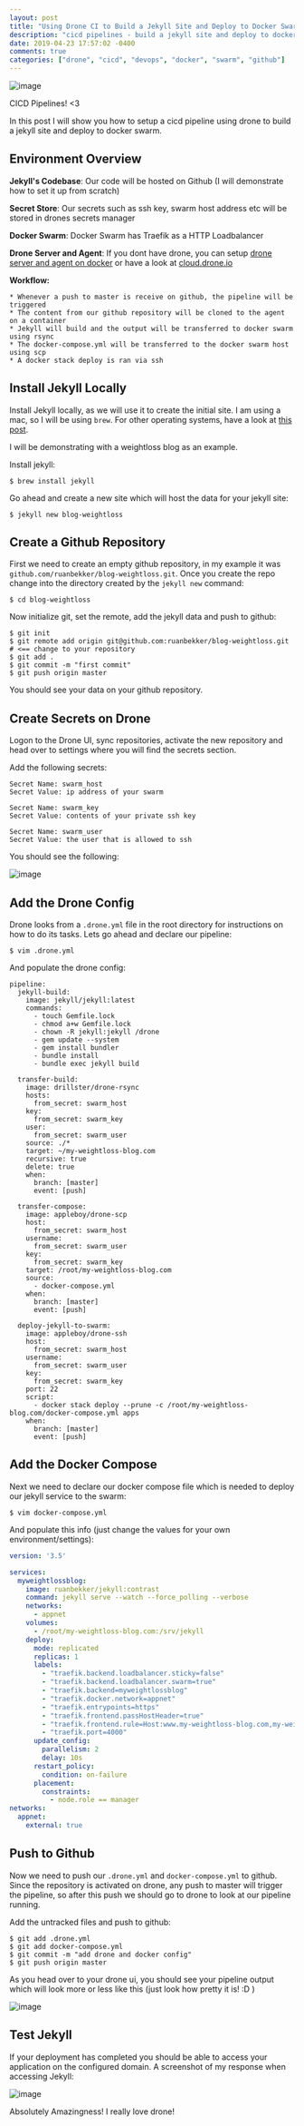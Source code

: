 ```yaml
---
layout: post
title: "Using Drone CI to Build a Jekyll Site and Deploy to Docker Swarm"
description: "cicd pipelines - build a jekyll site and deploy to docker swarm with drone ci"
date: 2019-04-23 17:57:02 -0400
comments: true
categories: ["drone", "cicd", "devops", "docker", "swarm", "github"]
---
```


![image](https://user-images.githubusercontent.com/567298/56618556-3de7ca00-6623-11e9-995f-c22792f0ab21.png)

CICD Pipelines! <3 

In this post I will show you how to setup a cicd pipeline using drone to build a jekyll site and deploy to docker swarm. 

## Environment Overview

**Jekyll's Codebase**: Our code will be hosted on Github (I will demonstrate how to set it up from scratch)

**Secret Store**: Our secrets such as ssh key, swarm host address etc will be stored in drones secrets manager

**Docker Swarm**: Docker Swarm has Traefik as a HTTP Loadbalancer 

**Drone Server and Agent**: If you dont have drone, you can setup [drone server and agent on docker](https://blog.ruanbekker.com/blog/2019/04/18/setup-a-drone-cicd-environment-on-docker-with-letsencrypt/) or have a look at [cloud.drone.io](https://cloud.drone.io)

**Workflow:**

```
* Whenever a push to master is receive on github, the pipeline will be triggered
* The content from our github repository will be cloned to the agent on a container
* Jekyll will build and the output will be transferred to docker swarm using rsync
* The docker-compose.yml will be transferred to the docker swarm host using scp
* A docker stack deploy is ran via ssh
```

## Install Jekyll Locally

Install Jekyll locally, as we will use it to create the initial site. I am using a mac, so I will be using `brew`. For other operating systems, have a look at [this post](https://jekyllrb.com/docs/installation/).

I will be demonstrating with a weightloss blog as an example.

Install jekyll:

```
$ brew install jekyll
```

Go ahead and create a new site which will host the data for your jekyll site:

```
$ jekyll new blog-weightloss
```

## Create a Github Repository

First we need to create an empty github repository, in my example it was `github.com/ruanbekker/blog-weightloss.git`. Once you create the repo change into the directory created by the `jekyll new` command:

```
$ cd blog-weightloss
```

Now initialize git, set the remote, add the jekyll data and push to github:

```
$ git init
$ git remote add origin git@github.com:ruanbekker/blog-weightloss.git # <== change to your repository
$ git add .
$ git commit -m "first commit"
$ git push origin master
```

You should see your data on your github repository.

## Create Secrets on Drone

Logon to the Drone UI, sync repositories, activate the new repository and head over to settings where you will find the secrets section.

Add the following secrets:

```
Secret Name: swarm_host
Secret Value: ip address of your swarm

Secret Name: swarm_key
Secret Value: contents of your private ssh key

Secret Name: swarm_user
Secret Value: the user that is allowed to ssh
```

You should see the following:

![image](https://user-images.githubusercontent.com/567298/56619871-5c4fc480-6627-11e9-8820-c9d4ddff698c.png)

## Add the Drone Config

Drone looks from a `.drone.yml` file in the root directory for instructions on how to do its tasks. Lets go ahead and declare our pipeline:

```
$ vim .drone.yml
```

And populate the drone config:

```
pipeline:
  jekyll-build:
    image: jekyll/jekyll:latest
    commands:
      - touch Gemfile.lock
      - chmod a+w Gemfile.lock
      - chown -R jekyll:jekyll /drone
      - gem update --system
      - gem install bundler
      - bundle install
      - bundle exec jekyll build

  transfer-build:
    image: drillster/drone-rsync
    hosts:
      from_secret: swarm_host
    key:
      from_secret: swarm_key
    user:
      from_secret: swarm_user
    source: ./*
    target: ~/my-weightloss-blog.com
    recursive: true
    delete: true
    when:
      branch: [master]
      event: [push]

  transfer-compose:
    image: appleboy/drone-scp
    host:
      from_secret: swarm_host
    username:
      from_secret: swarm_user
    key:
      from_secret: swarm_key
    target: /root/my-weightloss-blog.com
    source:
      - docker-compose.yml
    when:
      branch: [master]
      event: [push]

  deploy-jekyll-to-swarm:
    image: appleboy/drone-ssh
    host:
      from_secret: swarm_host
    username:
      from_secret: swarm_user
    key:
      from_secret: swarm_key
    port: 22
    script:
      - docker stack deploy --prune -c /root/my-weightloss-blog.com/docker-compose.yml apps
    when:
      branch: [master]
      event: [push]
```

## Add the Docker Compose

Next we need to declare our docker compose file which is needed to deploy our jekyll service to the swarm:

```
$ vim docker-compose.yml
```

And populate this info (just change the values for your own environment/settings):

```yaml
version: '3.5'

services:
  myweightlossblog:
    image: ruanbekker/jekyll:contrast
    command: jekyll serve --watch --force_polling --verbose
    networks:
      - appnet
    volumes:
      - /root/my-weightloss-blog.com:/srv/jekyll
    deploy:
      mode: replicated
      replicas: 1
      labels:
        - "traefik.backend.loadbalancer.sticky=false"
        - "traefik.backend.loadbalancer.swarm=true"
        - "traefik.backend=myweightlossblog"
        - "traefik.docker.network=appnet"
        - "traefik.entrypoints=https"
        - "traefik.frontend.passHostHeader=true"
        - "traefik.frontend.rule=Host:www.my-weightloss-blog.com,my-weightloss-blog.com"
        - "traefik.port=4000"
      update_config:
        parallelism: 2
        delay: 10s
      restart_policy:
        condition: on-failure
      placement:
        constraints:
          - node.role == manager
networks:
  appnet:
    external: true
```

## Push to Github

Now we need to push our `.drone.yml` and `docker-compose.yml` to github. Since the repository is activated on drone, any push to master will trigger the pipeline, so after this push we should go to drone to look at our pipeline running.

Add the untracked files and push to github:

```
$ git add .drone.yml
$ git add docker-compose.yml
$ git commit -m "add drone and docker config"
$ git push origin master
```

As you head over to your drone ui, you should see your pipeline output which will look more or less like this (just look how pretty it is! :D )

![image](https://user-images.githubusercontent.com/567298/56620236-91a8e200-6628-11e9-9278-38e3305fdcd7.png)

## Test Jekyll

If your deployment has completed you should be able to access your application on the configured domain. A screenshot of my response when accessing Jekyll:

![image](https://user-images.githubusercontent.com/567298/56620280-af764700-6628-11e9-9d4f-c2592e6cf561.png)

Absolutely Amazingness! I really love drone! 
